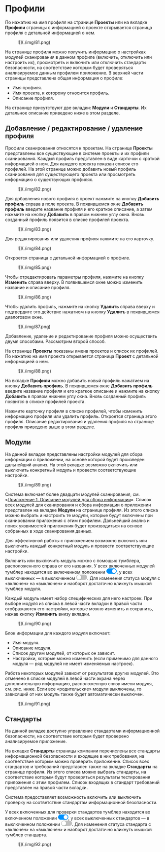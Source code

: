 # Профили

По нажатию на имя профиля на странице **Проекты** или на вкладке **Профили** страницы с информацией о проекте открывается страница профиля  с детальной информацией о нем.

<figure markdown>![](./img/81.png)</figure>

На странице профиля можно получить информацию о настройках модулей сканирования в данном профиле (включить, отключить или настроить их), просмотреть и включить или отключить стандарты безопасности, на соответствие которым будет проверяться анализируемое данным профилем приложение. 
В верхней части страницы представлена общая информация о профиле:

* Имя профиля.
* Имя проекта, к которому относится профиль.
* Описание профиля.

На странице присутствуют две вкладки: **Модули** и **Стандарты**. Их детальное описание приведено ниже в этом разделе.

## Добавление / редактирование / удаление профиля

Профили сканирования относятся к проектам. На странице **Проекты** представлены все существующие в системе проекты и их профили сканирования. Каждый профиль представлен в виде карточки с краткой информацией о нем. Для каждого проекта показан список его профилей. На этой странице можно добавить новый профиль сканирования для существующего проекта или просмотреть информацию о существующих профилях.

<figure markdown>![](./img/82.png)</figure>
 
Для добавления нового профиля в проект нажмите на кнопку **Добавить профиль** справа в поле проекта. В появившемся окне **Добавить профиль** введите название профиля и его краткое описание, а затем нажмите на кнопку **Добавить** в правом нижнем углу окна. Вновь созданный профиль появится в списке профилей проекта.

<figure markdown>![](./img/83.png)</figure>
 
Для редактирования или удаления профиля нажмите на его карточку.

<figure markdown>![](./img/84.png)</figure>
 
Откроется страница с детальной информацией о профиле.

<figure markdown>![](./img/85.png)</figure>

Чтобы отредактировать параметры профиля, нажмите на кнопку **Изменить** справа вверху. В появившемся окне можно изменить название и описание профиля.

<figure markdown>![](./img/86.png)</figure>

Чтобы удалить профиль, нажмите на кнопку **Удалить** справа вверху и подтвердите это действие нажатием на кнопку **Удалить** в появившемся диалоговом окне.

<figure markdown>![](./img/87.png)</figure>
 
Добавление, удаление и редактирование профиля можно осуществить двумя способами. Рассмотрим второй способ.

На странице **Проекты** показаны имена проектов и список их профилей. По нажатию на имя проекта открывается страница **Проект** с детальной информацией о нем.

<figure markdown>![](./img/88.png)</figure>
  
На вкладке **Профили** можно добавить новый профиль нажатием на кнопку **Добавить профиль**. В появившемся окне **Добавить профиль** введите название профиля и его краткое описание и нажмите на кнопку **Добавить** в правом нижнем углу окна. Вновь созданный профиль появится в списке профилей проекта.

Нажмите карточку профиля в списке профилей, чтобы изменить информацию профиля или удалить профиль. Откроется страница этого профиля. Описание редактирования и удаления профиля на странице профиля приведено выше в этом разделе.

## Модули

На данной вкладке представлены настройки модулей для сбора информации о приложении, на основе которой будет произведен дальнейший анализ. На этой вкладке возможно включить или выключить конкретный модуль и провести соответствующие настройки.

<figure markdown>![](./img/89.png)</figure>
  
Система включает более двадцати модулей сканирования, см. «[Приложение 1. Описание модулей для сбора информации](../ag/prilozhenie_1.md)». Список всех модулей для сканирования и сбора информации о приложении представлен на вкладке **Модули** на странице профиля. Из этого списка можно выбрать и настроить те модули, которые будут включены при сканировании приложения с этим профилем. Дальнейший анализ и поиск уязвимостей приложения будет производиться на основе собранных в ходе сканирования данных.

Для эффективной работы с приложением возможно включить или выключить каждый конкретный модуль и провести соответствующие настройки.

Включить или выключить модуль можно с помощью тумблера, расположенного справа от его названия. У всех включенных модулей тумблер находится во включенном положении ![](.//img/swith_on.png), у всех выключенных — в выключенном ![](../ug/img/swith_off.png). Для изменения статуса модуля с «включен» на «выключен» и наоборот достаточно кликнуть мышкой тумблер модуля.

Каждый модуль имеет набор специфических для него настроек. При выборе модуля из списка в левой части вкладки в правой части отображаются его настройки, которые можно изменить и сохранить, нажав кнопку **Изменить** внизу вкладки.

<figure markdown>![](./img/90.png)</figure>
  
Блок информации для каждого модуля включает:

* Имя модуля.
* Описание модуля.
* Список другим модулей, от которых он зависит.
* Настройки, которые можно изменить (если применимо для данного модуля — ряд модулей не имеет изменяемых настроек).

Работа некоторых модулей зависит от результатов других модулей. Это отмечено в списке модулей в левой части экрана через дополнительную информацию, расположенную снизу имени модуля, см. рис. ниже. Если все «родительские» модули выключены, то зависящий от них модуль также будет автоматически выключен.

<figure markdown>![](./img/91.png)</figure>
  
## Стандарты

На данной вкладке доступно управление стандартами информационной безопасности, на соответствие которым будет проверено анализируемое приложение.

На вкладке **Стандарты** страницы компании перечислены все стандарты информационной безопасности и входящие в них требования, на соответствие которым можно проверить приложение. Список всех стандартов и требований представлен также на вкладке **Стандарты** на странице профиля. Из этого списка можно выбрать стандарты, на соответствие которым будут проверяться результаты тестирования приложения с этим профилем. Список входящих в стандарт требований представлен на правой части вкладки.

Система предоставляет возможность включить или выключить проверку на соответствие стандартам информационной безопасности.

У всех включенных для проверки стандартов тумблер находится во включенном положении ![](./img/swith_on.png), у всех выключенных стандартов — в выключенном положении ![](./img/swith_off.png). Для изменения статуса стандарта с «включен» на «выключен» и наоборот достаточно кликнуть мышкой тумблер стандарта.

<figure markdown>![](./img/92.png)</figure>